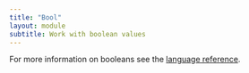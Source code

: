 ```yaml
---
title: "Bool"
layout: module
subtitle: Work with boolean values
---
```


For more information on booleans see the
[language reference](/language/booleans).
